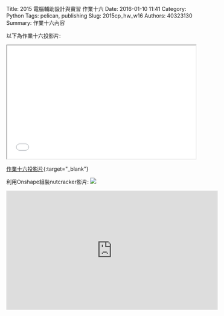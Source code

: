 Title: 2015 電腦輔助設計與實習 作業十六
Date: 2016-01-10 11:41
Category: Python
Tags: pelican, publishing
Slug: 2015cp_hw_w16
Authors: 40323130
Summary: 作業十六內容

以下為作業十六投影片:

<iframe src="40323130_cp_w16.html" width="500" height="300"></iframe>

[作業十六投影片](40323130_cp_w16.html){:target="_blank"}

利用Onshape組裝nutcracker影片:
<img src="https://copy.com/URyzUltlyfMWSaVh">
<iframe width="560" height="315" src="https://www.youtube.com/embed/eOeF9H6LjLY" frameborder="0" allowfullscreen></iframe>
